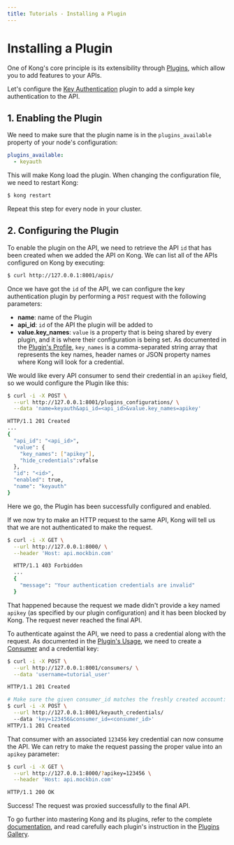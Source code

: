 ```yaml
---
title: Tutorials - Installing a Plugin
---
```


# Installing a Plugin

One of Kong's core principle is its extensibility through [Plugins](/plugins/), which allow you to add features to your APIs.

Let's configure the [Key Authentication](/plugins/key-authentication/) plugin to add a simple key authentication to the API.

## 1. Enabling the Plugin

We need to make sure that the plugin name is in the `plugins_available` property of your node's configuration:

```yaml
plugins_available:
  - keyauth
```

This will make Kong load the plugin. When changing the configuration file, we need to restart Kong:

```bash
$ kong restart
```

Repeat this step for every node in your cluster.

## 2. Configuring the Plugin

To enable the plugin on the API, we need to retrieve the API `id` that has been created when we added the API on Kong. We can list all of the APIs configured on Kong by executing:

```bash
$ curl http://127.0.0.1:8001/apis/
```

Once we have got the `id` of the API, we can configure the key authentication plugin by performing a `POST` request with the following parameters:

* **name**: name of the Plugin
* **api_id**: `id` of the API the plugin will be added to
* **value.key_names**: `value` is a property that is being shared by every plugin, and it is where their configuration is being set. As documented in the [Plugin's Profile](/plugins/key-authentication/#configuration), `key_names` is a comma-separated string array that represents the key names, header names or JSON property names where Kong will look for a credential.

We would like every API consumer to send their credential in an `apikey` field, so we would configure the Plugin like this:

```bash
$ curl -i -X POST \
  --url http://127.0.0.1:8001/plugins_configurations/ \
  --data 'name=keyauth&api_id=<api_id>&value.key_names=apikey'

HTTP/1.1 201 Created
...
{
  "api_id": "<api_id>",
  "value": { 
    "key_names": ["apikey"], 
    "hide_credentials":vfalse 
  },
  "id": "<id>",
  "enabled": true,
  "name": "keyauth"
}
```

Here we go, the Plugin has been successfully configured and enabled.

If we now try to make an HTTP request to the same API, Kong will tell us that we are not authenticated to make the request.

```bash
$ curl -i -X GET \
  --url http://127.0.0.1:8000/ \
  --header 'Host: api.mockbin.com'

  HTTP/1.1 403 Forbidden
  ...
  {
    "message": "Your authentication credentials are invalid" 
  }
```

That happened because the request we made didn't provide a key named `apikey` (as specified by our plugin configuration) and it has been blocked by Kong. The request never reached the final API.

To authenticate against the API, we need to pass a credential along with the request. As documented in the [Plugin's Usage](/plugins/key-authentication/), we need to create a [Consumer](/docs/latest/api/#consumer-object) and a credential key:

```bash
$ curl -i -X POST \
  --url http://127.0.0.1:8001/consumers/ \
  --data 'username=tutorial_user'

HTTP/1.1 201 Created

# Make sure the given consumer_id matches the freshly created account:
$ curl -i -X POST \
  --url http://127.0.0.1:8001/keyauth_credentials/
  --data 'key=123456&consumer_id=<consumer_id>'
HTTP/1.1 201 Created
```

That consumer with an associated `123456` key credential can now consume the API. We can retry to make the request passing the proper value into an `apikey` parameter:

```bash
$ curl -i -X GET \
  --url http://127.0.0.1:8000/?apikey=123456 \
  --header 'Host: api.mockbin.com'

HTTP/1.1 200 OK
```

Success! The request was proxied successfully to the final API.

To go further into mastering Kong and its plugins, refer to the complete [documentation](/docs/), and read carefully each plugin's instruction in the [Plugins Gallery](/plugins/).

